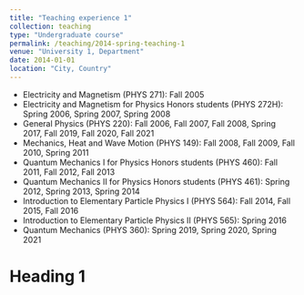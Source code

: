 ```yaml
---
title: "Teaching experience 1"
collection: teaching
type: "Undergraduate course"
permalink: /teaching/2014-spring-teaching-1
venue: "University 1, Department"
date: 2014-01-01
location: "City, Country"
---
```


* Electricity and Magnetism (PHYS 271): Fall 2005
* Electricity and Magnetism for Physics Honors students (PHYS 272H): Spring 2006, Spring 2007, Spring 2008
* General Physics (PHYS 220): Fall 2006, Fall 2007, Fall 2008, Spring 2017, Fall 2019, Fall 2020, Fall 2021
* Mechanics, Heat and Wave Motion (PHYS 149): Fall 2008, Fall 2009, Fall 2010, Spring 2011
* Quantum Mechanics I for Physics Honors students (PHYS 460): Fall 2011, Fall 2012, Fall 2013
* Quantum Mechanics II for Physics Honors students (PHYS 461): Spring 2012, Spring 2013, Spring 2014
* Introduction to Elementary Particle Physics I (PHYS 564): Fall 2014, Fall 2015, Fall 2016
* Introduction to Elementary Particle Physics II (PHYS 565): Spring 2016
* Quantum Mechanics (PHYS 360): Spring 2019, Spring 2020, Spring 2021


Heading 1
======
